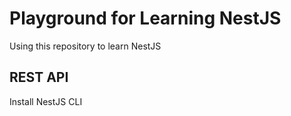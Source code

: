 # Playground for Learning NestJS

Using this repository to learn NestJS


## REST API

Install NestJS CLI



